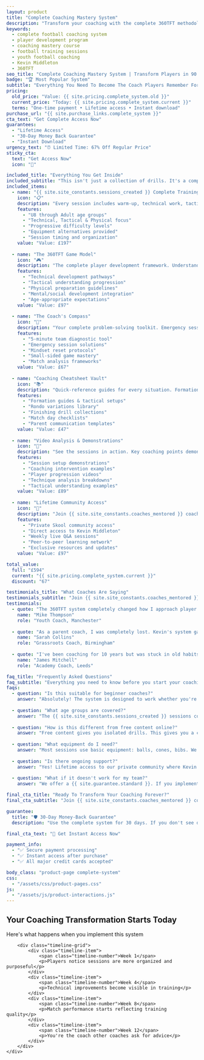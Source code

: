 ```yaml
---
layout: product
title: "Complete Coaching Mastery System"
description: "Transform your coaching with the complete 360TFT methodology. 328 ready-to-use sessions, proven player development framework, and lifetime access to the system that's helped 1000+ coaches create remarkable players."
keywords: 
  - complete football coaching system
  - player development program
  - coaching mastery course
  - football training sessions
  - youth football coaching
  - Kevin Middleton
  - 360TFT
seo_title: "Complete Coaching Mastery System | Transform Players in 90 Days | 360TFT"
badge: "🏆 Most Popular System"
subtitle: "Everything You Need To Become The Coach Players Remember Forever"
pricing:
  old_price: "Value: {{ site.pricing.complete_system.old }}"
  current_price: "Today: {{ site.pricing.complete_system.current }}"
  terms: "One-time payment • Lifetime access • Instant download"
purchase_url: "{{ site.purchase_links.complete_system }}"
cta_text: "Get Complete Access Now"
guarantees:
  - "Lifetime Access"
  - "30-Day Money Back Guarantee"
  - "Instant Download"
urgency_text: "⏰ Limited Time: 67% Off Regular Price"
sticky_cta:
  text: "Get Access Now"
  icon: "🚀"

included_title: "Everything You Get Inside"
included_subtitle: "This isn't just a collection of drills. It's a complete coaching transformation system."
included_items:
  - name: "{{ site.site_constants.sessions_created }} Complete Training Sessions"
    icon: "📋"
    description: "Every session includes warm-up, technical work, tactical applications, and conditioning. Detailed coaching points, equipment lists, and progression options."
    features:
      - "U8 through Adult age groups"
      - "Technical, Tactical & Physical focus"
      - "Progressive difficulty levels"
      - "Equipment alternatives provided"
      - "Session timing and organization"
    value: "Value: £197"
  
  - name: "The 360TFT Game Model"
    icon: "🎮"
    description: "The complete player development framework. Understand what skills to develop, in what order, and how they connect to create complete footballers."
    features:
      - "Technical development pathways"
      - "Tactical understanding progression"
      - "Physical preparation guidelines"
      - "Mental/social development integration"
      - "Age-appropriate expectations"
    value: "Value: £97"
  
  - name: "The Coach's Compass"
    icon: "🧭"
    description: "Your complete problem-solving toolkit. Emergency sessions, player diagnostics, mindset protocols, and match analysis templates."
    features:
      - "5-minute team diagnostic tool"
      - "Emergency session solutions"
      - "Mindset reset protocols"
      - "Small-sided game mastery"
      - "Match analysis frameworks"
    value: "Value: £67"
  
  - name: "Coaching Cheatsheet Vault"
    icon: "📚"
    description: "Quick-reference guides for every situation. Formation setups, rondo variations, finishing drills, and match day preparation lists."
    features:
      - "Formation guides & tactical setups"
      - "Rondo variations library"
      - "Finishing drill collections"
      - "Match day checklists"
      - "Parent communication templates"
    value: "Value: £47"
  
  - name: "Video Analysis & Demonstrations"
    icon: "🎥"
    description: "See the sessions in action. Key coaching points demonstrated, common mistakes highlighted, and progression examples shown."
    features:
      - "Session setup demonstrations"
      - "Coaching intervention examples"
      - "Player progression videos"
      - "Technique analysis breakdowns"
      - "Tactical understanding examples"
    value: "Value: £89"
  
  - name: "Lifetime Community Access"
    icon: "👥"
    description: "Join {{ site.site_constants.coaches_mentored }} coaches in our private community. Get your questions answered, share successes, and learn from experienced professionals."
    features:
      - "Private Skool community access"
      - "Direct access to Kevin Middleton"
      - "Weekly live Q&A sessions"
      - "Peer-to-peer learning network"
      - "Exclusive resources and updates"
    value: "Value: £97"

total_value:
  full: "£594"
  current: "{{ site.pricing.complete_system.current }}"
  discount: "67"

testimonials_title: "What Coaches Are Saying"
testimonials_subtitle: "Join {{ site.site_constants.coaches_mentored }} coaches who've transformed their coaching with this system"
testimonials:
  - quote: "The 360TFT system completely changed how I approach player development. My U14 team went from struggling to compete to winning their division. The sessions are brilliant and the progression is perfect."
    name: "Mike Thompson"
    role: "Youth Coach, Manchester"
  
  - quote: "As a parent coach, I was completely lost. Kevin's system gave me the confidence and knowledge to actually help these kids improve. The parents have noticed the difference!"
    name: "Sarah Collins"
    role: "Grassroots Coach, Birmingham"
  
  - quote: "I've been coaching for 10 years but was stuck in old habits. The Complete Mastery System opened my eyes to modern player development. My sessions are now purposeful and progressive."
    name: "James Mitchell"
    role: "Academy Coach, Leeds"

faq_title: "Frequently Asked Questions"
faq_subtitle: "Everything you need to know before you start your coaching transformation"
faqs:
  - question: "Is this suitable for beginner coaches?"
    answer: "Absolutely! The system is designed to work whether you're a complete beginner or experienced coach. Each session includes detailed coaching points, common mistakes to watch for, and progression options. Many parent coaches use this as their complete coaching education."
  
  - question: "What age groups are covered?"
    answer: "The {{ site.site_constants.sessions_created }} sessions cover U8 through adult football. Each session can be adapted for different skill levels, and we provide specific guidance on age-appropriate expectations and modifications."
  
  - question: "How is this different from free content online?"
    answer: "Free content gives you isolated drills. This gives you a complete system. Every session builds on the previous one, following the 360TFT Game Model progression. You get the 'why' behind every exercise, not just the 'what'. Plus lifetime community support from Kevin and {{ site.site_constants.coaches_mentored }} other coaches."
  
  - question: "What equipment do I need?"
    answer: "Most sessions use basic equipment: balls, cones, bibs. We always provide alternatives if you don't have specific items. The grassroots section specifically addresses coaching with minimal equipment."
  
  - question: "Is there ongoing support?"
    answer: "Yes! Lifetime access to our private community where Kevin answers questions regularly. Plus updates to the content as the game evolves. You're not buying a static product - you're joining a coaching education system."
  
  - question: "What if it doesn't work for my team?"
    answer: "We offer a {{ site.guarantee.standard }}. If you implement the sessions and don't see improvement in your players' engagement and development, we'll refund every penny. No questions asked."

final_cta_title: "Ready To Transform Your Coaching Forever?"
final_cta_subtitle: "Join {{ site.site_constants.coaches_mentored }} coaches who've revolutionized their player development with the Complete Coaching Mastery System"

guarantee:
  title: "🛡️ 30-Day Money-Back Guarantee"
  description: "Use the complete system for 30 days. If you don't see dramatic improvement in your sessions and player development, we'll refund every penny. You have nothing to lose and everything to gain."

final_cta_text: "🚀 Get Instant Access Now"

payment_info:
  - "✅ Secure payment processing"
  - "✅ Instant access after purchase"
  - "✅ All major credit cards accepted"

body_class: "product-page complete-system"
css:
  - "/assets/css/product-pages.css"
js:
  - "/assets/js/product-interactions.js"
---
```


<!-- Custom content sections can be added here -->
<!-- The layout template handles all the standard sections automatically -->

<!-- Transform Timeline Section -->
<section class="transform-timeline">
    <div class="container">
        <h2>Your Coaching Transformation Starts Today</h2>
        <p>Here's what happens when you implement this system</p>
        
        <div class="timeline-grid">
            <div class="timeline-item">
                <span class="timeline-number">Week 1</span>
                <p>Players notice sessions are more organized and purposeful</p>
            </div>
            <div class="timeline-item">
                <span class="timeline-number">Week 4</span>
                <p>Technical improvements become visible in training</p>
            </div>
            <div class="timeline-item">
                <span class="timeline-number">Week 8</span>
                <p>Match performance starts reflecting training quality</p>
            </div>
            <div class="timeline-item">
                <span class="timeline-number">Week 12</span>
                <p>You're the coach other coaches ask for advice</p>
            </div>
        </div>
    </div>
</section>